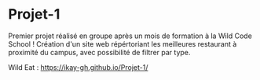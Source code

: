 # Projet-1

Premier projet réalisé en groupe après un mois de formation à la Wild Code School !
Création d'un site web répértoriant les meilleures restaurant à proximité du campus, avec possibilité de filtrer par type.

Wild Eat : https://ikay-gh.github.io/Projet-1/
